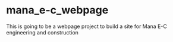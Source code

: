 # mana_e-c_webpage
This is going to be a webpage project to build a site for Mana E-C engineering and construction
